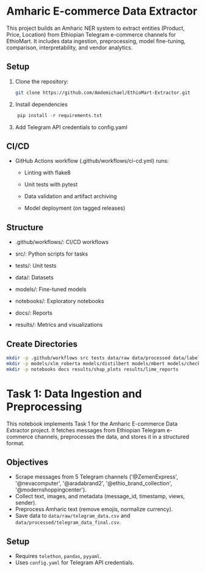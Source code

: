 # Amharic E-commerce Data Extractor

This project builds an Amharic NER system to extract entities (Product, Price, Location) from Ethiopian Telegram e-commerce channels for EthioMart. It includes data ingestion, preprocessing, model fine-tuning, comparison, interpretability, and vendor analytics.

## Setup
1. Clone the repository:
   ```bash
   git clone https://github.com/Amdemichael/EthioMart-Extractor.git

2. Install dependencies
```python
    pip install -r requirements.txt
```

3. Add Telegram API credentials to config.yaml

## CI/CD
- GitHub Actions workflow (.github/workflows/ci-cd.yml) runs:
    - Linting with flake8

    - Unit tests with pytest

    - Data validation and artifact archiving

    - Model deployment (on tagged releases)

## Structure
- .github/workflows/: CI/CD workflows

- src/: Python scripts for tasks

- tests/: Unit tests

- data/: Datasets

- models/: Fine-tuned models

- notebooks/: Exploratory notebooks

- docs/: Reports

- results/: Metrics and visualizations

## Create Directories
```bash
mkdir -p .github/workflows src tests data/raw data/processed data/labeled data/external data/images/telegram_images
mkdir -p models/xlm_roberta models/distilbert models/mbert models/checkpoints
mkdir -p notebooks docs results/shap_plots results/lime_reports
```

# Task 1: Data Ingestion and Preprocessing

This notebook implements Task 1 for the Amharic E-commerce Data Extractor project. It fetches messages from Ethiopian Telegram e-commerce channels, preprocesses the data, and stores it in a structured format.

## Objectives
- Scrape messages from 5 Telegram channels ('@ZemenExpress', '@nevacomputer', '@aradabrand2', '@ethio_brand_collection', '@modernshoppingcenter').
- Collect text, images, and metadata (message_id, timestamp, views, sender).
- Preprocess Amharic text (remove emojis, normalize currency).
- Save data to `data/raw/telegram_data.csv` and `data/processed/telegram_data_final.csv`.

## Setup
- Requires `telethon`, `pandas`, `pyyaml`.
- Uses `config.yaml` for Telegram API credentials.





